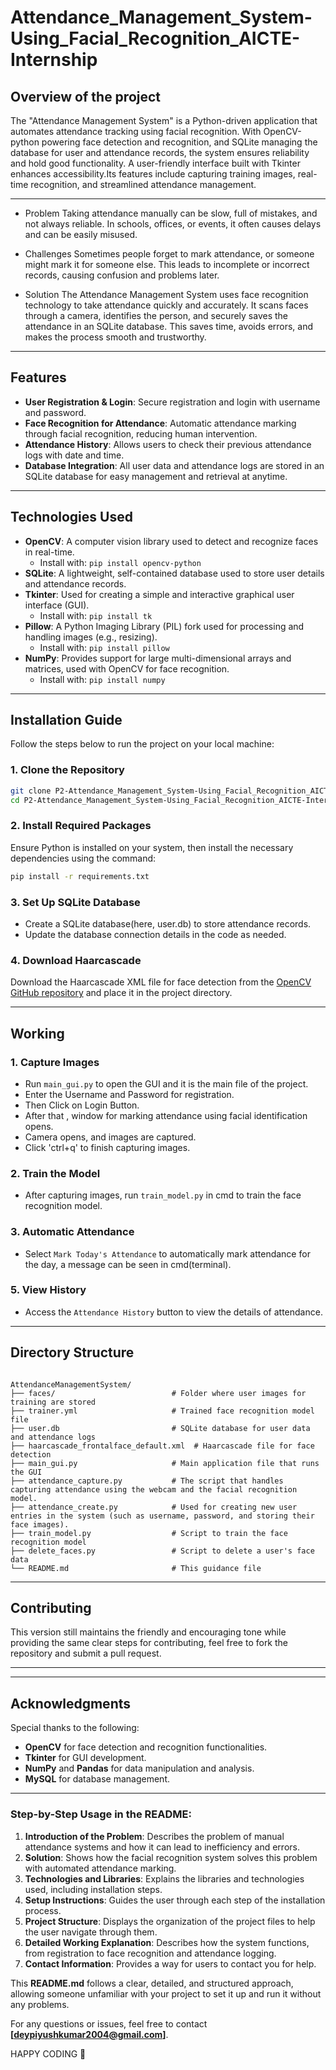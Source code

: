 # Attendance_Management_System-Using_Facial_Recognition_AICTE-Internship

## Overview of the project
The "Attendance Management System" is a Python-driven application that automates attendance tracking using facial recognition. With OpenCV-python powering face detection and recognition, and SQLite managing the database for user and attendance records, the system ensures reliability and hold good functionality. A user-friendly interface built with Tkinter enhances accessibility.Its  features include capturing training images, real-time recognition, and streamlined attendance management.

---


* Problem
Taking attendance manually can be slow, full of mistakes, and not always reliable. In schools, offices, or events, it often causes delays and can be easily misused.

* Challenges
Sometimes people forget to mark attendance, or someone might mark it for someone else. This leads to incomplete or incorrect records, causing confusion and problems later.

* Solution
The Attendance Management System uses face recognition technology to take attendance quickly and accurately. It scans faces through a camera, identifies the person, and securely saves the attendance in an SQLite database. This saves time, avoids errors, and makes the process smooth and trustworthy.

---

## Features

- **User Registration & Login**: Secure registration and login with username and password.
- **Face Recognition for Attendance**: Automatic attendance marking through facial recognition, reducing human intervention.
- **Attendance History**: Allows users to check their previous attendance logs with date and time.
- **Database Integration**: All user data and attendance logs are stored in an SQLite database for easy management and retrieval at anytime.

---

## Technologies Used

- **OpenCV**: A computer vision library used to detect and recognize faces in real-time.
  - Install with: `pip install opencv-python`
- **SQLite**: A lightweight, self-contained database used to store user details and attendance records.
- **Tkinter**: Used for creating a simple and interactive graphical user interface (GUI).
  - Install with: `pip install tk`
- **Pillow**: A Python Imaging Library (PIL) fork used for processing and handling images (e.g., resizing).
  - Install with: `pip install pillow`
- **NumPy**: Provides support for large multi-dimensional arrays and matrices, used with OpenCV for face recognition.
  - Install with: `pip install numpy`

---


## Installation Guide

Follow the steps below to run the project on your local machine:

### 1. Clone the Repository
```bash
git clone P2-Attendance_Management_System-Using_Facial_Recognition_AICTE-Internship.git
cd P2-Attendance_Management_System-Using_Facial_Recognition_AICTE-Internship
```

### 2. Install Required Packages
Ensure Python is installed on your system, then install the necessary dependencies using the command:
```bash
pip install -r requirements.txt
```

### 3. Set Up SQLite Database
- Create a SQLite database(here, user.db) to store attendance records.
- Update the database connection details in the code as needed.

### 4. Download Haarcascade
Download the Haarcascade XML file for face detection from the [OpenCV GitHub repository](https://github.com/opencv/opencv) and place it in the project directory.

---


## Working

### 1. Capture Images
- Run `main_gui.py` to open the GUI and it is the main file of the project.
- Enter the Username and Password for registration.
- Then Click on Login Button.
- After that , window for marking attendance using facial identification opens.
- Camera opens, and images are captured.
- Click 'ctrl+q' to finish capturing images.

### 2. Train the Model
- After capturing images, run `train_model.py` in cmd to train the face recognition model.

### 3. Automatic Attendance
- Select `Mark Today's Attendance` to automatically mark attendance for the day, a message can be seen in cmd(terminal).

### 5. View History
- Access the `Attendance History` button to view the details of attendance.

---


## Directory Structure
```plaintext

AttendanceManagementSystem/
├── faces/                          # Folder where user images for training are stored
├── trainer.yml                     # Trained face recognition model file
├── user.db                         # SQLite database for user data and attendance logs
├── haarcascade_frontalface_default.xml  # Haarcascade file for face detection
├── main_gui.py                     # Main application file that runs the GUI
├── attendance_capture.py           # The script that handles capturing attendance using the webcam and the facial recognition model.
├── attendance_create.py            # Used for creating new user entries in the system (such as username, password, and storing their face images).
├── train_model.py                  # Script to train the face recognition model
├── delete_faces.py                 # Script to delete a user's face data
└── README.md                       # This guidance file

```


---

## Contributing
This version still maintains the friendly and encouraging tone while providing the same clear steps for contributing, feel free to fork the repository and submit a pull request.

---


---

## Acknowledgments
Special thanks to the following:
- **OpenCV** for face detection and recognition functionalities.
- **Tkinter** for GUI development.
- **NumPy** and **Pandas** for data manipulation and analysis.
- **MySQL** for database management.

---


### Step-by-Step Usage in the README:

1. **Introduction of the Problem**: Describes the problem of manual attendance systems and how it can lead to inefficiency and errors.
2. **Solution**: Shows how the facial recognition system solves this problem with automated attendance marking.
3. **Technologies and Libraries**: Explains the libraries and technologies used, including installation steps.
4. **Setup Instructions**: Guides the user through each step of the installation process.
5. **Project Structure**: Displays the organization of the project files to help the user navigate through them.
6. **Detailed Working Explanation**: Describes how the system functions, from registration to face recognition and attendance logging.
7. **Contact Information**: Provides a way for users to contact you for help.

This **README.md** follows a clear, detailed, and structured approach, allowing someone unfamiliar with your project to set it up and run it without any problems.


For any questions or issues, feel free to contact **[deypiyushkumar2004@gmail.com]**.

HAPPY CODING 🎉
